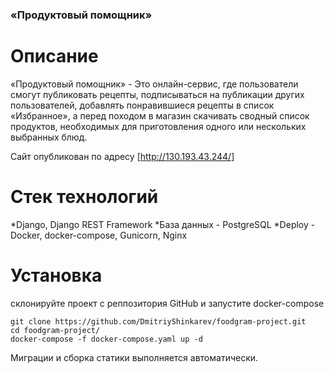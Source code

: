 ### «Продуктовый помощник»

# Описание
«Продуктовый помощник» - Это онлайн-сервис, где пользователи смогут публиковать рецепты, подписываться на публикации других пользователей, добавлять понравившиеся рецепты в список «Избранное», а перед походом в магазин скачивать сводный список продуктов, необходимых для приготовления одного или нескольких выбранных блюд.

Сайт опубликован по адресу [http://130.193.43.244/]

# Стек технологий
*Django, Django REST Framework
*База данныx - PostgreSQL
*Deploy - Docker, docker-compose, Gunicorn, Nginx

# Установка
склонируйте проект с реппозитория GitHub и запустите docker-compose
```
git clone https://github.com/DmitriyShinkarev/foodgram-project.git
cd foodgram-project/
docker-compose -f docker-compose.yaml up -d
```
Миграции и сборка статики выполняется автоматически.


